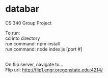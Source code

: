 # databar
CS 340 Group Project


To run: <br />
cd into directory <br />
run command: npm install <br />
run command: node index.js [port #] <br><br>

On flip server, navigate to... <br>
Flip url: http://flip1.engr.oregonstate.edu:4214/

